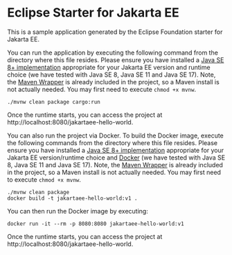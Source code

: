 # Eclipse Starter for Jakarta EE
This is a sample application generated by the Eclipse Foundation starter for Jakarta EE.

You can run the application by executing the following command from the directory where this file resides. Please ensure you have installed a [Java SE 8+ implementation](https://adoptium.net/?variant=openjdk8) appropriate for your Jakarta EE version and runtime choice (we have tested with Java SE 8, Java SE 11 and Java SE 17). Note, the [Maven Wrapper](https://maven.apache.org/wrapper/) is already included in the project, so a Maven install is not actually needed. You may first need to execute `chmod +x mvnw`.

```
./mvnw clean package cargo:run
```

Once the runtime starts, you can access the project at http://localhost:8080/jakartaee-hello-world.

You can also run the project via Docker. To build the Docker image, execute the following commands from the directory where this file resides. Please ensure you have installed a [Java SE 8+ implementation](https://adoptium.net/?variant=openjdk8) appropriate for your Jakarta EE version/runtime choice and [Docker](https://docs.docker.com/get-docker/) (we have tested with Java SE 8, Java SE 11 and Java SE 17). Note, the [Maven Wrapper](https://maven.apache.org/wrapper/) is already included in the project, so a Maven install is not actually needed. You may first need to execute `chmod +x mvnw`.

```
./mvnw clean package
docker build -t jakartaee-hello-world:v1 .
```

You can then run the Docker image by executing:

```
docker run -it --rm -p 8080:8080 jakartaee-hello-world:v1
```

Once the runtime starts, you can access the project at http://localhost:8080/jakartaee-hello-world.
